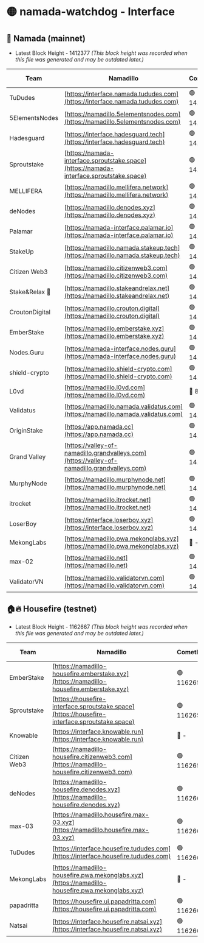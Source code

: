 # 🟡 namada-watchdog - Interface

## 🚀 Namada (mainnet)
- Latest Block Height - 1412377 *(This block height was recorded when this file was generated and may be outdated later.)*

| Team | Namadillo | CometBFT | Indexer | MASP Indexer |
|-|-|-|-|-|
| TuDudes | [https://interface.namada.tududes.com](https://interface.namada.tududes.com) | 🟢 1412291 | 🟢 1412291 | 🟢 1412291 |
| 5ElementsNodes | [https://namadillo.5elementsnodes.com](https://namadillo.5elementsnodes.com) | 🟢 1412291 | 🟢 1412291 | 🟢 1412291 |
| Hadesguard | [https://interface.hadesguard.tech](https://interface.hadesguard.tech) | 🟢 1412292 | 🟢 1412292 | 🟢 1412292 |
| Sproutstake | [https://namada-interface.sproutstake.space](https://namada-interface.sproutstake.space) | 🟢 1412292 | 🟢 1412293 | 🟢 1412293 |
| MELLIFERA | [https://namadillo.mellifera.network](https://namadillo.mellifera.network) | 🟢 1412293 | 🟢 1412293 | 🟢 1412293 |
| deNodes | [https://namadillo.denodes.xyz](https://namadillo.denodes.xyz) | 🟢 1412294 | 🟢 1412294 | 🟢 1412293 |
| Palamar | [https://namada-interface.palamar.io](https://namada-interface.palamar.io) | 🟢 1412294 | 🟢 1412294 | 🟢 1412294 |
| StakeUp | [https://namadillo.namada.stakeup.tech](https://namadillo.namada.stakeup.tech) | 🟢 1412295 | 🟢 1412295 | 🟢 1412295 |
| Citizen Web3 | [https://namadillo.citizenweb3.com](https://namadillo.citizenweb3.com) | 🟢 1412296 | 🟢 1412296 | 🟢 1412296 |
| Stake&Relax 🦥 | [https://namadillo.stakeandrelax.net](https://namadillo.stakeandrelax.net) | 🟢 1412362 | 🟢 1412362 | 🟢 1412362 |
| CroutonDigital | [https://namadillo.crouton.digital](https://namadillo.crouton.digital) | 🟢 1412363 | 🔴 1338918 | 🟢 1412363 |
| EmberStake | [https://namadillo.emberstake.xyz](https://namadillo.emberstake.xyz) | 🟢 1412364 | 🟢 1412363 | 🟢 1412363 |
| Nodes.Guru | [https://namada-interface.nodes.guru](https://namada-interface.nodes.guru) | 🟢 1412364 | 🟢 1412364 | 🟢 1412364 |
| shield-crypto | [https://namadillo.shield-crypto.com](https://namadillo.shield-crypto.com) | 🟢 1412365 | 🔴 1392600 | 🟢 1412365 |
| L0vd | [https://namadillo.l0vd.com](https://namadillo.l0vd.com) | 🔴 894059 | 🔴 1269187 | 🔴 894059 |
| Validatus | [https://namadillo.namada.validatus.com](https://namadillo.namada.validatus.com) | 🟢 1412366 | 🔴 1338199 | 🟢 1412366 |
| OriginStake | [https://app.namada.cc](https://app.namada.cc) | 🟢 1412367 | 🟢 1412367 | 🟢 1412367 |
| Grand Valley | [https://valley-of-namadillo.grandvalleys.com](https://valley-of-namadillo.grandvalleys.com) | 🟢 1412367 | 🟢 1412367 | 🟢 1412367 |
| MurphyNode | [https://namadillo.murphynode.net](https://namadillo.murphynode.net) | 🟢 1412368 | 🟢 1412368 | 🔴 - |
| itrocket | [https://namadillo.itrocket.net](https://namadillo.itrocket.net) | 🟢 1412368 | 🔴 1339267 | 🟢 1412368 |
| LoserBoy | [https://interface.loserboy.xyz](https://interface.loserboy.xyz) | 🟢 1412369 | 🟢 1412369 | 🔴 - |
| MekongLabs | [https://namadillo.pwa.mekonglabs.xyz](https://namadillo.pwa.mekonglabs.xyz) | 🔴 - | 🔴 - | 🔴 - |
| max-02 | [https://namadillo.net](https://namadillo.net) | 🟢 1412376 | 🟢 1412376 | 🟢 1412376 |
| ValidatorVN | [https://namadillo.validatorvn.com](https://namadillo.validatorvn.com) | 🟢 1412377 | 🟢 1412377 | 🟢 1412376 |

## 🏠🔥 Housefire (testnet)
- Latest Block Height - 1162667 *(This block height was recorded when this file was generated and may be outdated later.)*

| Team | Namadillo | CometBFT | Indexer | MASP Indexer |
|-|-|-|-|-|
| EmberStake | [https://namadillo-housefire.emberstake.xyz](https://namadillo-housefire.emberstake.xyz) | 🟢 1162657 | 🟢 1162657 | 🔴 1083022 |
| Sproutstake | [https://housefire-interface.sproutstake.space](https://housefire-interface.sproutstake.space) | 🟢 1162658 | 🟢 1162658 | 🟢 1162658 |
| Knowable | [https://interface.knowable.run](https://interface.knowable.run) | 🔴 - | 🔴 - | 🔴 - |
| Citizen Web3 | [https://namadillo-housefire.citizenweb3.com](https://namadillo-housefire.citizenweb3.com) | 🟢 1162659 | 🟢 1162659 | 🔴 - |
| deNodes | [https://namadillo-housefire.denodes.xyz](https://namadillo-housefire.denodes.xyz) | 🟢 1162661 | 🟢 1162661 | 🟢 1162661 |
| max-03 | [https://namadillo.housefire.max-03.xyz](https://namadillo.housefire.max-03.xyz) | 🟢 1162662 | 🟢 1162662 | 🟢 1162661 |
| TuDudes | [https://interface.housefire.tududes.com](https://interface.housefire.tududes.com) | 🟢 1162662 | 🟢 1162662 | 🟢 1162662 |
| MekongLabs | [https://namadillo-housefire.pwa.mekonglabs.xyz](https://namadillo-housefire.pwa.mekonglabs.xyz) | 🔴 - | 🔴 - | 🔴 - |
| papadritta | [https://housefire.ui.papadritta.com](https://housefire.ui.papadritta.com) | 🟢 1162666 | 🔴 972185 | 🟢 1162666 |
| Natsai | [https://interface.housefire.natsai.xyz](https://interface.housefire.natsai.xyz) | 🟢 1162667 | 🟢 1162667 | 🟢 1162667 |

